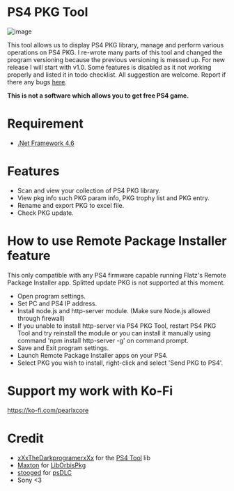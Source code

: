 # PS4 PKG Tool
![image](https://user-images.githubusercontent.com/36906814/87872280-9d30b780-c9e9-11ea-871e-c8514132394b.png)

This tool allows us to display PS4 PKG library, manage and perform various operations on PS4 PKG.
I re-wrote many parts of this tool and changed the program versioning because the previous versioning is messed up. For new release I will start with v1.0. Some features is disabled as it not working properly and listed it in todo checklist. All suggestion are welcome. Report if there any bugs [here](https://github.com/pearlxcore/PS4-PKG-Tool/issues).

**This is not a software which allows you to get free PS4 game.**

# Requirement
- [.Net Framework 4.6](https://www.microsoft.com/en-nz/download/details.aspx?id=48130)

# Features
- Scan and view your collection of PS4 PKG library.
- View pkg info such PKG param info, PKG trophy list and PKG entry.
- Rename and export PKG to excel file.
- Check PKG update.

# How to use Remote Package Installer feature

This only compatible with any PS4 firmware capable running Flatz's Remote Package Installer app. Splitted update PKG is not supported at this moment.

- Open program settings.
- Set PC and PS4 IP address.
- Install node.js and http-server module. (Make sure Node.js allowed through firewall)
- If you unable to install http-server via PS4 PKG Tool, restart PS4 PKG Tool and try reinstall the module or you can install it manually using command 'npm install http-server -g' on command prompt.
- Save and Exit program settings.
- Launch Remote Package Installer apps on your PS4.
- Select PKG you wish to install, right-click and select 'Send PKG to PS4'.

# Support my work with Ko-Fi
https://ko-fi.com/pearlxcore

# Credit
- [xXxTheDarkprogramerxXx](https://github.com/xXxTheDarkprogramerxXx) for the [PS4 Tool](https://github.com/xXxTheDarkprogramerxXx/PS4_Tools) lib
- [Maxton](https://github.com/maxton) for [LibOrbisPkg](https://github.com/maxton/LibOrbisPkg)
- [stooged](https://github.com/stooged) for [psDLC](https://github.com/stooged/psDLC)
- Sony <3
